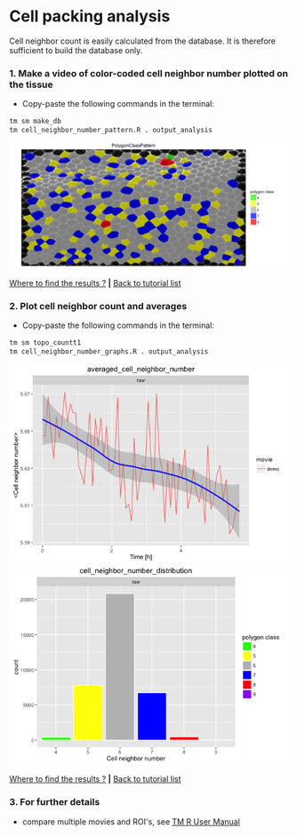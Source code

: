 
# Cell packing analysis

Cell neighbor count is easily calculated from the database. It is therefore sufficient to build the database only.


### 1. Make a video of color-coded cell neighbor number plotted on the tissue

* Copy-paste the following commands in the terminal:

```
tm sm make_db 
tm cell_neighbor_number_pattern.R . output_analysis
```

![](cell_packing_files/figure-html/cell_neighbor_number_pattern-1.png)

[Where to find the results ?](../tm_qs_example_data.md#4-look-at-the-results) **|** 
[Back to tutorial list](../tm_qs_example_data.md#3-select-the-analysis-you-are-interested-in)

### 2. Plot cell neighbor count and averages
* Copy-paste the following commands in the terminal:

```
tm sm topo_countt1 
tm cell_neighbor_number_graphs.R . output_analysis
```

![](cell_packing_files/figure-html/cell_neighbor_number_graphs-1.png)![](cell_packing_files/figure-html/cell_neighbor_number_graphs-2.png)

[Where to find the results ?](../tm_qs_example_data.md#4-look-at-the-results) **|** 
[Back to tutorial list](../tm_qs_example_data.md#3-select-the-analysis-you-are-interested-in)

### 3. For further details

* compare multiple movies and ROI's, see [TM R User Manual](https://mpicbg-scicomp.github.io/tissue_miner/user_manual/TM_R-UserManual.html#comparing-averaged-quantities-between-movies-and-rois)
